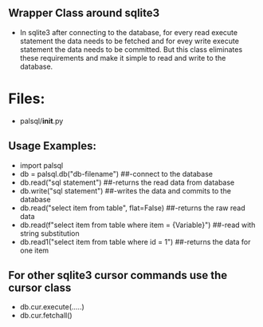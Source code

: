 ## Wrapper Class around sqlite3
* In sqlite3 after connecting to the database, for every read execute statement the data needs to be fetched and for evey write execute statement the data needs to be committed. But this class eliminates these requirements and make it simple to read and write to the database.

# Files:
* palsql/__init__.py

## Usage Examples:
* import palsql
* db = palsql.db("db-filename")  ##-connect to the database
* db.read("sql statement")  ##-returns the read data from database
* db.write("sql statement")  ##-writes the data and commits to the database
* db.read("select item from table", flat=False)  ##-returns the raw read data 
* db.read(f"select item from table where item = {Variable}")  ##-read with string substitution
* db.read1("select item from table where id = 1") ##-returns the data for one item

## For other sqlite3 cursor commands use the cursor class
* db.cur.execute(.....)
* db.cur.fetchall()
